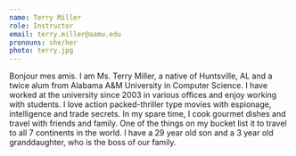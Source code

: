 ```yaml
---
name: Terry Miller
role: Instructor
email: terry.miller@aamu.edu
pronouns: she/her
photo: terry.jpg
---
```

Bonjour mes amis. I am Ms. Terry Miller, a native of Huntsville, AL and a twice alum from Alabama A&M University in Computer Science. I have worked at the university since 2003 in various offices and enjoy working with students. I love action packed-thriller type movies with espionage, intelligence and trade secrets. In my spare time, I cook gourmet dishes and travel with friends and family. One of the things on my bucket list it to travel to all 7 continents in the world. I have a 29 year old son and a 3 year old granddaughter, who is the boss of our family.
